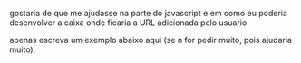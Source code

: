 gostaria de que me ajudasse na parte do javascript e em como eu poderia desenvolver a caixa onde ficaria a URL adicionada pelo usuario

apenas escreva um exemplo abaixo aqui (se n for pedir muito, pois ajudaria muito):
